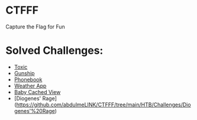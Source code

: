 # CTFFF
Capture the Flag for Fun
# Solved Challenges:
- [Toxic](https://github.com/abdulmeLINK/CTFFF/tree/main/HTB/Challenges/Toxic)
- [Gunship](https://github.com/abdulmeLINK/CTFFF/tree/main/HTB/Challenges/Gunship)
- [Phonebook](https://github.com/abdulmeLINK/CTFFF/tree/main/HTB/Challenges/Phonebook)
- [Weather App](https://github.com/abdulmeLINK/CTFFF/tree/main/HTB/Challenges/Weather%20App)
- [Baby Cached View](https://github.com/abdulmeLINK/CTFFF/tree/main/HTB/Challenges/baby_CachedView)
- [Diogenes' Rage] (https://github.com/abdulmeLINK/CTFFF/tree/main/HTB/Challenges/Diogenes'%20Rage)
